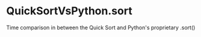 # QuickSortVsPython.sort
Time comparison in between the Quick Sort and Python's proprietary .sort()
